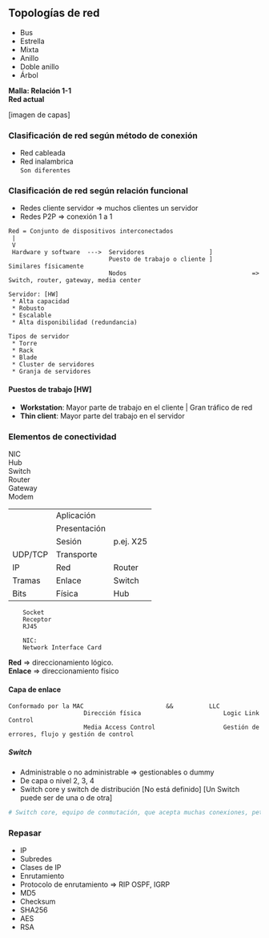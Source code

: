 ## Topologías de red

* Bus
* Estrella
* Mixta
* Anillo
* Doble anillo
* Árbol

**Malla: Relación 1-1\
Red actual**

[imagen de capas]

### Clasificación de red según método de conexión
* Red cableada
* Red inalambrica\
`Son diferentes`

### Clasificación de red según relación funcional
* Redes cliente servidor => muchos clientes un servidor
* Redes P2P => conexión 1 a 1

```
Red = Conjunto de dispositivos interconectados
 |
 V
 Hardware y software  --->  Servidores                  ]
                            Puesto de trabajo o cliente ]           Similares físicamente
                            Nodos                                   => Switch, router, gateway, media center
```
```
Servidor: [HW]
 * Alta capacidad
 * Robusto
 * Escalable
 * Alta disponibilidad (redundancia)
```

```
Tipos de servidor
 * Torre
 * Rack
 * Blade
 * Cluster de servidores
 * Granja de servidores
```

#### Puestos de trabajo [HW]
* **Workstation**: Mayor parte de trabajo en el cliente | Gran tráfico de red
* **Thin client**: Mayor parte del trabajo en el servidor

### Elementos de conectividad

NIC         
Hub         
Switch      
Router      
Gateway     
Modem       
            
|           |               |           |
|-----------|---------------|-----------|
|           | Aplicación    |           |
|           | Presentación  |           |
|           | Sesión        | p.ej. X25 |
| UDP/TCP   | Transporte    |           |
| IP        | Red           | Router    |
| Tramas    | Enlace        | Switch    |
| Bits      | Física        | Hub       |

```
    Socket
    Receptor
    RJ45
```

```
    NIC:
    Network Interface Card
```

**Red** => direccionamiento lógico.\
**Enlace** => direccionamiento físico

#### Capa de enlace

```
Conformado por la MAC                       &&          LLC
                     Dirección física                       Logic Link Control
                     Media Access Control                   Gestión de errores, flujo y gestión de control
```

##### Switch
* Administrable o no administrable => gestionables o dummy
* De capa o nivel 2, 3, 4
* Switch core y switch de distribución [No está definido] [Un Switch puede ser de una o de otra]
``` sh
# Switch core, equipo de conmutación, que acepta muchas conexiones, peticiones y paquetes
```

### Repasar
* IP
* Subredes
* Clases de IP
* Enrutamiento
* Protocolo de enrutamiento => RIP OSPF, IGRP
* MD5
* Checksum
* SHA256
* AES
* RSA
